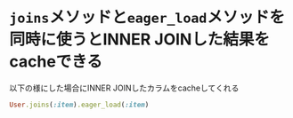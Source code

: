 # `joins`メソッドと`eager_load`メソッドを同時に使うとINNER JOINした結果をcacheできる

以下の様にした場合にINNER JOINしたカラムをcacheしてくれる

```ruby
User.joins(:item).eager_load(:item)
```
